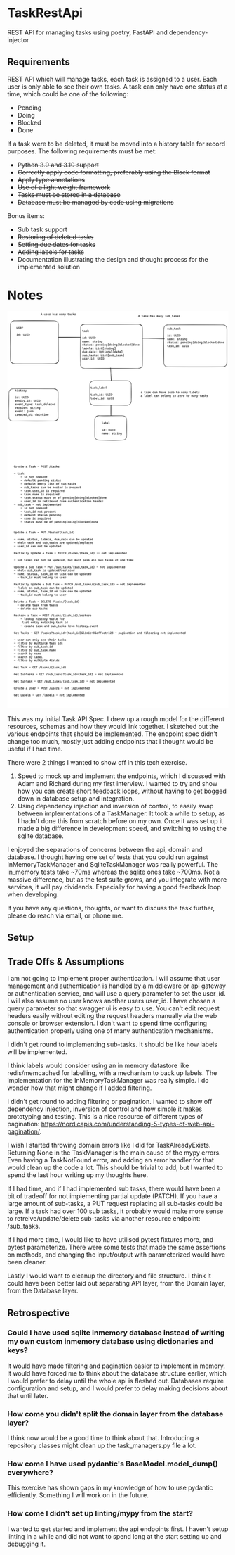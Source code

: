 # TaskRestApi
REST API for managing tasks using poetry, FastAPI and dependency-injector

## Requirements

REST API which will manage tasks, each task is assigned to a user. Each user is only able
to see their own tasks.
A task can only have one status at a time, which could be one of the following:
- Pending
- Doing
- Blocked
- Done


If a task were to be deleted, it must be moved into a history table for record purposes.
The following requirements must be met:
- ~~Python 3.9 and 3.10 support~~
- ~~Correctly apply code formatting, preferably using the Black format~~
- ~~Apply type annotations~~
- ~~Use of a light weight framework~~
- ~~Tasks must be stored in a database~~
- ~~Database must be managed by code using migrations~~


Bonus items:
- Sub task support
- ~~Restoring of deleted tasks~~
- ~~Setting due dates for tasks~~
- ~~Adding labels for tasks~~
- Documentation illustrating the design and thought process for the implemented solution

# Notes

![Task Api Spec](./docs/images/task-api-specification.png)

This was my initial Task API Spec. I drew up a rough model for the different resources, schemas and how they would link together. I sketched out the various endpoints that should be implemented.
The endpoint spec didn't change too much, mostly just adding endpoints that I thought would be useful if I had time.

There were 2 things I wanted to show off in this tech exercise.
1. Speed to mock up and implement the endpoints, which I discussed with Adam and Richard during my first interview. I wanted to try and show how you can create short feedback loops, without having to get bogged down in database setup and integration.
2. Using dependency injection and inversion of control, to easily swap between implementations of a TaskManager. It took a while to setup, as I hadn't done this from scratch before on my own. Once it was set up it made a big difference in development speed, and switching to using the sqlite database.  

I enjoyed the separations of concerns between the api, domain and database. I thought having one set of tests that you could run against InMemoryTaskManager and SqliteTaskManager was really powerful.
The in_memory tests take ~70ms whereas the sqlite ones take ~700ms. Not a massive difference, but as the test suite grows, and you integrate with more services, it will pay dividends. Especially for having a good feedback loop when developing.

If you have any questions, thoughts, or want to discuss the task further, please do reach via email, or phone me.

## Setup

## Trade Offs & Assumptions

I am not going to implement proper authentication. I will assume that user management and authentication is handled by a middleware or api gateway or authentication service, and will use a query parameter to set the user_id.
I will also assume no user knows another users user_id.
I have chosen a query parameter so that swagger ui is easy to use. You can't edit request headers easily without editing the request headers manually via the web console or browser extension. 
I don't want to spend time configuring authentication properly using one of many authentication mechanisms.

I didn't get round to implementing sub-tasks. It should be like how labels will be implemented.

I think labels would consider using an in memory datastore like redis/memcached for labelling, with a mechanism to back up labels. The implementation for the InMemoryTaskManager was really simple. 
I do wonder how that might change if I added filtering.

I didn't get round to adding filtering or pagination. I wanted to show off dependency injection, inversion of control and how simple it makes prototyping and testing.
This is a nice resource of different types of pagination: https://nordicapis.com/understanding-5-types-of-web-api-pagination/.


I wish I started throwing domain errors like I did for TaskAlreadyExists. Returning None in the TaskManager is the main cause of the mypy errors. Even having a TaskNotFound error, and adding an error handler for that would clean up the code a lot. This should be trivial to add, but I wanted to spend the last hour writing up my thoughts here.

If I had time, and if I had implemented sub tasks, there would have been a bit of tradeoff for not implementing partial update (PATCH). If you have a large amount of sub-tasks, a PUT request replacing all sub-tasks could be large. If a task had over 100 sub tasks, it probably would make more sense to retreive/update/delete sub-tasks via another resource endpoint: /sub_tasks.

If I had more time, I would like to have utilised pytest fixtures more, and pytest parameterize. There were some tests that made the same assertions on methods, and changing the input/output with parameterized would have been cleaner.

Lastly I would want to cleanup the directory and file structure. I think it could have been better laid out separating API layer, from the Domain layer, from the Database layer.


## Retrospective

### Could I have used sqlite inmemory database instead of writing my own custom inmemory database using dictionaries and keys? 

It would have made filtering and pagination easier to implement in memory. 
It would have forced me to think about the database structure earlier, which I would prefer to delay until the whole api is fleshed out.
Databases require configuration and setup, and I would prefer to delay making decisions about that until later.

### How come you didn't split the domain layer from the database layer?

I think now would be a good time to think about that. Introducing a repository classes might clean up the task_managers.py file a lot. 

### How come I have used pydantic's BaseModel.model_dump() everywhere? 

This exercise has shown gaps in my knowledge of how to use pydantic efficiently. Something I will work on in the future.

### How come I didn't set up linting/mypy from the start?

I wanted to get started and implement the api endpoints first. I haven't setup linting in a while and did not want to spend long at the start setting up and debugging it.





